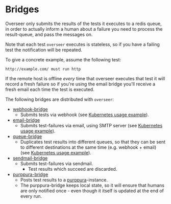 # Bridges

Overseer only submits the results of the tests it executes to a redis queue,
in order to actually inform a human about a failure you need to process the
result-queue, and pass the messages on.

Note that each test `overseer` executes is stateless, so if you have a failing
test the notification will be repeated.

To give a concrete example, assume the following test:

    http://example.com/ must run http

If the remote host is offline _every_ time that overseer executes that
test it will record a fresh failure so if you're using the email bridge
you'll receive a fresh email each time the test is executed.

The following bridges are distributed with `overseer`:

* [webhook-bridge](webhook-bridge/)
    * Submits tests via webhook (see [Kubernetes usage example](/example-kubernetes/overseer-bridge-webhook-n17.yaml)).
* [email-bridge](email-bridge/)
    * Submits test-failures via email, using SMTP server (see [Kubernetes usage example](/example-kubernetes/overseer-bridge-email.optional.yaml)).
* [queue-bridge](email-bridge/)
    * Duplicates test results into different queues, so that they can be sent to different destinations at the same time (e.g. webhook + email) (see [Kubernetes usage example](/example-kubernetes/overseer-bridge-queue.optional.yaml)).
* [sendmail-bridge](sendmail-bridge/)
    * Submits test-failures via sendmail.
        * Test results which succeed are discarded.
* [purppura-bridge](purppura-bridge/)
    * Posts test results to a [purppura](https://github.com/skx/purppura/)-instance.
    * The purppura-bridge keeps local state, so it will ensure that humans are only notified once - even though it itself is updated at the end of every run.